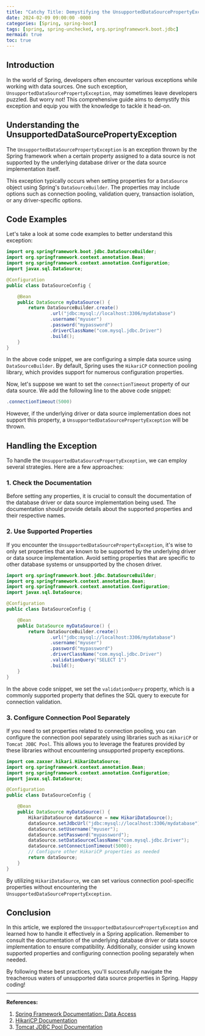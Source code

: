 ```yaml
---
title: "Catchy Title: Demystifying the UnsupportedDataSourcePropertyException in Spring: A Developer's Guide"
date: 2024-02-09 09:00:00 -0000
categories: [Spring, spring-boot]
tags: [spring, spring-unchecked, org.springframework.boot.jdbc]
mermaid: true
toc: true
---
```



## Introduction

In the world of Spring, developers often encounter various exceptions while working with data sources. One such exception, `UnsupportedDataSourcePropertyException`, may sometimes leave developers puzzled. But worry not! This comprehensive guide aims to demystify this exception and equip you with the knowledge to tackle it head-on.

## Understanding the UnsupportedDataSourcePropertyException

The `UnsupportedDataSourcePropertyException` is an exception thrown by the Spring framework when a certain property assigned to a data source is not supported by the underlying database driver or the data source implementation itself.

This exception typically occurs when setting properties for a `DataSource` object using Spring's `DataSourceBuilder`. The properties may include options such as connection pooling, validation query, transaction isolation, or any driver-specific options.

## Code Examples

Let's take a look at some code examples to better understand this exception:

```java
import org.springframework.boot.jdbc.DataSourceBuilder;
import org.springframework.context.annotation.Bean;
import org.springframework.context.annotation.Configuration;
import javax.sql.DataSource;

@Configuration
public class DataSourceConfig {

    @Bean
    public DataSource myDataSource() {
        return DataSourceBuilder.create()
                .url("jdbc:mysql://localhost:3306/mydatabase")
                .username("myuser")
                .password("mypassword")
                .driverClassName("com.mysql.jdbc.Driver")
                .build();
    }
}
```

In the above code snippet, we are configuring a simple data source using `DataSourceBuilder`. By default, Spring uses the `HikariCP` connection pooling library, which provides support for numerous configuration properties.

Now, let's suppose we want to set the `connectionTimeout` property of our data source. We add the following line to the above code snippet:

```java
.connectionTimeout(5000)
```

However, if the underlying driver or data source implementation does not support this property, a `UnsupportedDataSourcePropertyException` will be thrown.

## Handling the Exception

To handle the `UnsupportedDataSourcePropertyException`, we can employ several strategies. Here are a few approaches:

### 1. Check the Documentation

Before setting any properties, it is crucial to consult the documentation of the database driver or data source implementation being used. The documentation should provide details about the supported properties and their respective names.

### 2. Use Supported Properties

If you encounter the `UnsupportedDataSourcePropertyException`, it's wise to only set properties that are known to be supported by the underlying driver or data source implementation. Avoid setting properties that are specific to other database systems or unsupported by the chosen driver.

```java
import org.springframework.boot.jdbc.DataSourceBuilder;
import org.springframework.context.annotation.Bean;
import org.springframework.context.annotation.Configuration;
import javax.sql.DataSource;

@Configuration
public class DataSourceConfig {

    @Bean
    public DataSource myDataSource() {
        return DataSourceBuilder.create()
                .url("jdbc:mysql://localhost:3306/mydatabase")
                .username("myuser")
                .password("mypassword")
                .driverClassName("com.mysql.jdbc.Driver")
                .validationQuery("SELECT 1")
                .build();
    }
}
```

In the above code snippet, we set the `validationQuery` property, which is a commonly supported property that defines the SQL query to execute for connection validation.

### 3. Configure Connection Pool Separately

If you need to set properties related to connection pooling, you can configure the connection pool separately using libraries such as `HikariCP` or `Tomcat JDBC Pool`. This allows you to leverage the features provided by these libraries without encountering unsupported property exceptions.

```java
import com.zaxxer.hikari.HikariDataSource;
import org.springframework.context.annotation.Bean;
import org.springframework.context.annotation.Configuration;
import javax.sql.DataSource;

@Configuration
public class DataSourceConfig {

    @Bean
    public DataSource myDataSource() {
        HikariDataSource dataSource = new HikariDataSource();
        dataSource.setJdbcUrl("jdbc:mysql://localhost:3306/mydatabase");
        dataSource.setUsername("myuser");
        dataSource.setPassword("mypassword");
        dataSource.setDataSourceClassName("com.mysql.jdbc.Driver");
        dataSource.setConnectionTimeout(5000);
        // Configure other HikariCP properties as needed
        return dataSource;
    }
}
```

By utilizing `HikariDataSource`, we can set various connection pool-specific properties without encountering the `UnsupportedDataSourcePropertyException`.

## Conclusion

In this article, we explored the `UnsupportedDataSourcePropertyException` and learned how to handle it effectively in a Spring application. Remember to consult the documentation of the underlying database driver or data source implementation to ensure compatibility. Additionally, consider using known supported properties and configuring connection pooling separately when needed.

By following these best practices, you'll successfully navigate the treacherous waters of unsupported data source properties in Spring. Happy coding!

---

**References:**

1. [Spring Framework Documentation: Data Access](https://docs.spring.io/spring-framework/docs/current/spring-framework-reference/data-access.html)
2. [HikariCP Documentation](https://github.com/brettwooldridge/HikariCP#configuration-knobs-baby)
3. [Tomcat JDBC Pool Documentation](https://tomcat.apache.org/tomcat-9.0-doc/jdbc-pool.html)